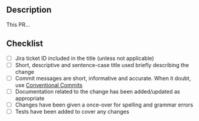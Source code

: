 ## Description

This PR...

## Checklist

- [ ] Jira ticket ID included in the title (unless not applicable)
- [ ] Short, descriptive and sentence-case title used briefly describing the change
- [ ] Commit messages are short, informative and accurate. When it doubt, use [Conventional Commits](https://www.conventionalcommits.org/en/v1.0.0/)
- [ ] Documentation related to the change has been added/updated as appropriate
- [ ] Changes have been given a once-over for spelling and grammar errors
- [ ] Tests have been added to cover any changes
